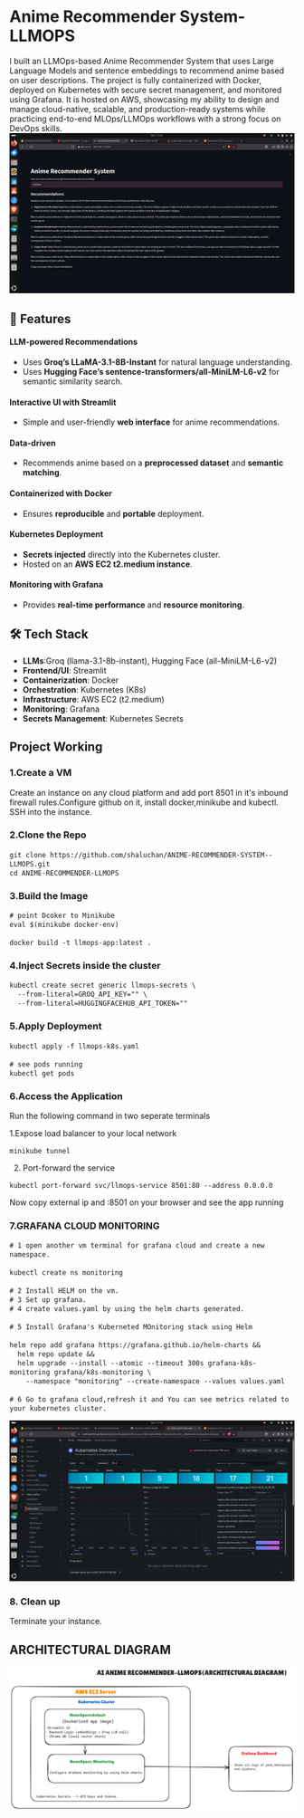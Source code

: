 # Anime Recommender System- LLMOPS
I built an LLMOps-based Anime Recommender System that uses Large Language Models and sentence embeddings to recommend anime based on user descriptions. The project is fully containerized with Docker, deployed on Kubernetes with secure secret management, and monitored using Grafana. It is hosted on AWS, showcasing my ability to design and manage cloud-native, scalable, and production-ready systems while practicing end-to-end MLOps/LLMOps workflows with a strong focus on DevOps skills.
![Anime](/images/anime.png)
## 🚀 Features

#### LLM-powered Recommendations  
- Uses **Groq’s LLaMA-3.1-8B-Instant** for natural language understanding.  
- Uses **Hugging Face’s sentence-transformers/all-MiniLM-L6-v2** for semantic similarity search.

#### Interactive UI with Streamlit  
- Simple and user-friendly **web interface** for anime recommendations.  

#### Data-driven  
- Recommends anime based on a **preprocessed dataset** and **semantic matching**.  

#### Containerized with Docker  
- Ensures **reproducible** and **portable** deployment.  

#### Kubernetes Deployment  
- **Secrets injected** directly into the Kubernetes cluster.  
- Hosted on an **AWS EC2 t2.medium instance**.  

#### Monitoring with Grafana  
- Provides **real-time performance** and **resource monitoring**.  

## 🛠️ Tech Stack

- **LLMs**:Groq (llama-3.1-8b-instant), Hugging Face (all-MiniLM-L6-v2)
- **Frontend/UI**: Streamlit  
- **Containerization**: Docker  
- **Orchestration**: Kubernetes (K8s)  
- **Infrastructure**: AWS EC2 (t2.medium)  
- **Monitoring**: Grafana
- **Secrets Management**: Kubernetes Secrets

## Project Working

### 1.Create a VM 
Create an instance on any cloud platform and add port 8501 in it's inbound firewall rules.Configure github on it, install docker,minikube and kubectl.
SSH into the instance.

### 2.Clone the Repo
```
git clone https://github.com/shaluchan/ANIME-RECOMMENDER-SYSTEM--LLMOPS.git
cd ANIME-RECOMMENDER-LLMOPS
```
### 3.Build the Image
```
# point Dcoker to Minikube
eval $(minikube docker-env)

docker build -t llmops-app:latest .
```
### 4.Inject Secrets inside the cluster
```
kubectl create secret generic llmops-secrets \
  --from-literal=GROQ_API_KEY="" \
  --from-literal=HUGGINGFACEHUB_API_TOKEN=""
```
### 5.Apply Deployment
```
kubectl apply -f llmops-k8s.yaml

# see pods running
kubectl get pods

```
### 6.Access the Application

Run the following command in two seperate terminals

1.Expose load balancer to your local network
```
minikube tunnel
```
2. Port-forward the service
```
kubectl port-forward svc/llmops-service 8501:80 --address 0.0.0.0
```

Now copy external ip and :8501 on your browser and see the app running

### 7.GRAFANA CLOUD MONITORING

```
# 1 open another vm terminal for grafana cloud and create a new namespace.

kubectl create ns monitoring

# 2 Install HELM on the vm.
# 3 Set up grafana.
# 4 create values.yaml by using the helm charts generated.

# 5 Install Grafana's Kuberneted MOnitoring stack using Helm

helm repo add grafana https://grafana.github.io/helm-charts &&
  helm repo update &&
  helm upgrade --install --atomic --timeout 300s grafana-k8s-monitoring grafana/k8s-monitoring \
    --namespace "monitoring" --create-namespace --values values.yaml

# 6 Go to grafana cloud,refresh it and You can see metrics related to your kubernetes cluster.

```
![Grafana-Monitoring](/images/grafana.png)
### 8. Clean up
Terminate your instance.

## ARCHITECTURAL DIAGRAM
![hld](/images/architecture.png)








